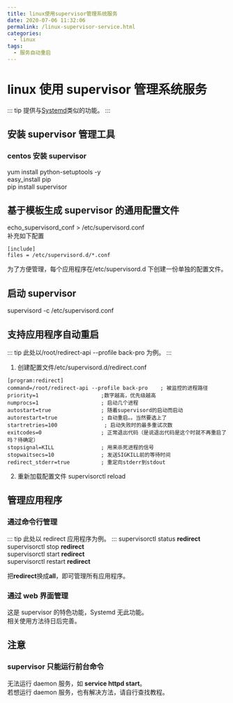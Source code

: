 ```yaml
---
title: linux使用supervisor管理系统服务
date: 2020-07-06 11:32:06
permalink: /linux-supervisor-service.html
categories:
  - linux
tags:
  - 服务自动重启
---
```


# linux 使用 supervisor 管理系统服务

::: tip
提供与[Systemd](//linux-Systemd-service.html)类似的功能。
:::

## 安装 supervisor 管理工具

### centos 安装 supervisor

yum install python-setuptools -y  
easy_install pip  
pip install supervisor

## 基于模板生成 supervisor 的通用配置文件

echo_supervisord_conf > /etc/supervisord.conf  
补充如下配置

```
[include]
files = /etc/supervisord.d/*.conf
```

为了方便管理，每个应用程序在/etc/supervisord.d 下创建一份单独的配置文件。

## 启动 supervisor

supervisord -c /etc/supervisord.conf

## 支持应用程序自动重启

::: tip
此处以/root/redirect-api --profile back-pro 为例。
:::

1. 创建配置文件/etc/supervisord.d/redirect.conf

```
[program:redirect]
command=/root/redirect-api --profile back-pro    ; 被监控的进程路径
priority=1                    ;数字越高，优先级越高
numprocs=1                    ; 启动几个进程
autostart=true                ; 随着supervisord的启动而启动
autorestart=true              ; 自动重启。。当然要选上了
startretries=100               ; 启动失败时的最多重试次数
exitcodes=0                   ; 正常退出代码（是说退出代码是这个时就不再重启了吗？待确定）
stopsignal=KILL               ; 用来杀死进程的信号
stopwaitsecs=10               ; 发送SIGKILL前的等待时间
redirect_stderr=true          ; 重定向stderr到stdout
```

2. 重新加载配置文件
   supervisorctl reload

## 管理应用程序

### 通过命令行管理

::: tip
此处以 redirect 应用程序为例。
:::
supervisorctl status **redirect**  
supervisorctl stop **redirect**  
supervisorctl start **redirect**  
supervisorctl restart **redirect**

把**redirect**换成**all**，即可管理所有应用程序。

### 通过 web 界面管理

这是 supervisor 的特色功能，Systemd 无此功能。  
相关使用方法待日后完善。

## 注意

### supervisor 只能运行前台命令

无法运行 daemon 服务，如 **service httpd start**。  
若想运行 daemon 服务，也有解决方法，请自行查找教程。
